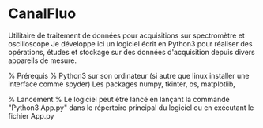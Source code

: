 # CanalFluo
Utilitaire de traitement de données pour acquisitions sur spectromètre et oscilloscope
Je développe ici un logiciel écrit en Python3 pour réaliser des opérations, études et stockage sur des données d'acquisition depuis divers appareils de mesure.

%    Prérequis    %
Python3 sur son ordinateur (si autre que linux installer une interface comme spyder)
Les packages numpy, tkinter, os, matplotlib, 

%    Lancement    %
Le logiciel peut être lancé en lançant la commande "Python3 App.py" dans le répertoire principal du logiciel ou en exécutant le fichier App.py
